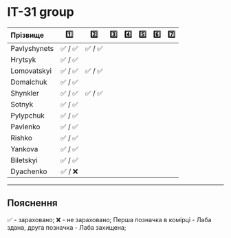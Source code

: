 # IT-31 group
| Прізвище      | :one: | :two: | :three: | :four: | :five: | :six: | :seven: |
| :------------ |:-----:| :----:| :----:| :----:| :----:| :----:| :----:|
| Pavlyshynets  | :white_check_mark: / :white_check_mark: | :white_check_mark: / :white_check_mark: |
| Hrytsyk       | :white_check_mark: / :white_check_mark: |
| Lomovatskyi   | :white_check_mark: / :white_check_mark: | :white_check_mark: / :white_check_mark: |
| Domalchuk     | :white_check_mark: / :white_check_mark: |
| Shynkler      | :white_check_mark: / :white_check_mark: | :white_check_mark: / :white_check_mark: |
| Sotnyk        | :white_check_mark: / :white_check_mark: |
| Pylypchuk     | :white_check_mark: / :white_check_mark: |
| Pavlenko      | :white_check_mark: / :white_check_mark: |
| Rishko        | :white_check_mark: / :white_check_mark: |
| Yankova       | :white_check_mark: / :white_check_mark: |
| Biletskyi     | :white_check_mark: / :white_check_mark: |
| Dyachenko     | :white_check_mark: / :x: |


---
## Пояснення
:white_check_mark: - зараховано;
:x: - не зараховано;
Перша позначка в комірці - Лаба здана, друга позначка - Лаба захищена;
